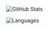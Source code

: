 ![GitHub Stats](https://github-readme-stats.vercel.app/api?username=ambethia&show_icons=true&theme=dracula)

![Languages](https://github-readme-stats.vercel.app/api/top-langs/?username=ambethia&layout=compact&hide=python,objective-c,c)
